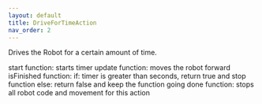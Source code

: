 ```yaml
---
layout: default
title: DriveForTimeAction
nav_order: 2
---
```


Drives the Robot for a certain amount of time.

start function:
  starts timer
update function:
  moves the robot forward
isFinished function:
  if: timer is greater than seconds, return true and stop function
  else: return false and keep the function going
done function:
  stops all robot code and movement for this action
